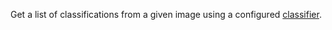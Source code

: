 Get a list of classifications from a given image using a configured [classifier](/data-ai/reference/vision/#classifications).
